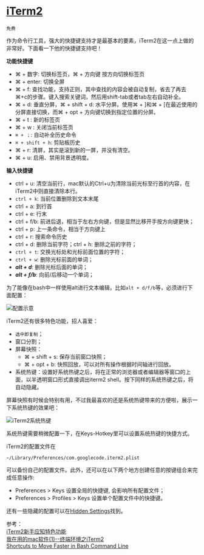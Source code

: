 # [iTerm2](http://iterm2.com/)

`免费`

作为命令行工具，强大的快捷键支持才是最基本的要素，iTerm2在这一点上做的非常好。下面看一下他的快捷键支持吧！

**功能快捷键**

* ⌘ + 数字: 切换标签页，⌘ + 方向键 按方向切换标签页
* ⌘ + enter: 切换全屏
* ⌘ + f: 查找功能，支持正则，其中查找的内容会被自动复制，省去了再去⌘+c的步骤。键入搜索关键词，然后用shift-tab或者tab左右自动补全。
* ⌘ + d: 垂直分屏，⌘ + shift + d: 水平分屏。使用⌘ + ]和⌘ + [在最近使用的分屏直接切换，而⌘ + opt + 方向键切换到指定位置的分屏。
* ⌘ + t : 新的标签页
* ⌘ + w : 关闭当前标签页
* `⌘ + ；`: 自动补全历史命令
* `⌘ + shift + h`: 剪贴板历史
* ⌘ + r: 清屏，其实是滚到新的一屏，并没有清空。
* ⌘ + u: 启用、禁用背景透明度。

**输入快捷键**

* ctrl + u: 清空当前行，mac默认的Ctrl+u为清除当前光标至行首的内容，在iTerm2中则直接清除本行。
* `ctrl + k`: 当前位置删除到文本末尾
* ctrl + a: 到行首
* ctrl + e: 行末
* ctrl + f/b: 前进后退，相当于左右方向键，但是显然比移开手按方向键更快；
* ctrl + p: 上一条命令，相当于方向键上
* ctrl + r: 搜索命令历史
* ctrl + d: 删除当前字符；ctrl + h: 删除之前的字符；
* `ctrl + t`: 交换光标处和光标前面位置的字符；
* `ctrl + w`: 删除光标前面的单词；
* **_alt + d_**: 删除光标后面的单词；
* **_alt + f/b_**: 向前/后移动一个单词；

为了能像在bash中一样使用alt进行文本编辑，比如`alt + d/f/b`等，必须进行下面配置：

![配置示意][2]


iTerm2还有很多特色功能，招人喜爱：

* `选中即复制`；
* 窗口分割；
* 屏幕快照：
	* ⌘ + shift + s: 保存当前窗口快照；
	* ⌘ + opt + b: 快照回放，可以对所有操作根据时间轴进行回放。
* 系统热键：设置好系统热键之后，将在正常的浏览器或者编辑器等窗口的上面，以半透明窗口形式直接调出iterm2 shell。按下同样的系统热键之后，将自动隐藏。

屏幕快照有时候会特别有用，不过我最喜欢的还是系统热键带来的方便啦，展示一下系统热键的效果吧：

![iTerm2系统热键][1]

系统热键需要稍微配置一下，在Keys-Hotkey里可以设置系统热键的快捷方式。

iTerm2的配置文件在

	~/Library/Preferences/com.googlecode.iterm2.plist

可以备份自己的配置文件。此外，还可以在以下两个地方创建任意的按键组合来完成任意操作:

* Preferences > Keys 设置全局的快捷键, 会影响所有配置文件；
* Preferences > Profiles > Keys 设置单个配置文件中的快捷键。

还有一些隐藏的配置可以在[Hidden Settings](http://iterm2.com/documentation-hidden-settings.html)找到。

参考：    
[iTerm2新手应知特色功能  ](http://www.yangzhiping.com/tech/iterm2.html)  
[我在用的mac软件(1)--终端环境之iTerm2](http://www.cnblogs.com/noTice520/p/3190529.html)  
[Shortcuts to Move Faster in Bash Command Line](http://teohm.com/blog/2012/01/04/shortcuts-to-move-faster-in-bash-command-line/)    



[1]: http://xuelangzf-github.qiniudn.com/2014-11-11_iTerm2.png
[2]: http://xuelangzf-github.qiniudn.com/apps_iterm2_bash_etc.png